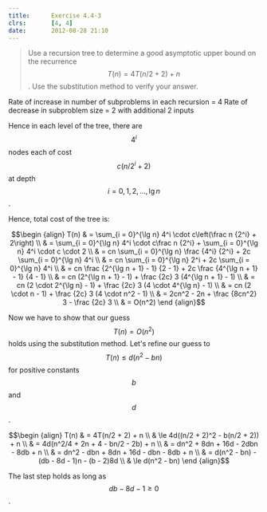 ```yaml
---
title:      Exercise 4.4-3
clrs:       [4, 4]
date:       2012-08-28 21:10
---
```


>Use a recursion tree to determine a good asymptotic upper bound on the recurrence $$T(n) = 4T(n/2 + 2) + n$$. Use the substitution method to verify your answer.

Rate of increase in number of subproblems in each recursion = 4
Rate of decrease in subproblem size = 2 with additional 2 inputs

Hence in each level of the tree, there are $$4^i$$ nodes each of cost $$c(n/2^i + 2)$$ at depth $$i = 0, 1, 2, \dots, \lg n$$.

Hence, total cost of the tree is:

$$\begin {align}
T(n) & = \sum_{i = 0}^{\lg n} 4^i \cdot c\left(\frac n {2^i} + 2\right) \\
     & = \sum_{i = 0}^{\lg n} 4^i \cdot c\frac n {2^i} + \sum_{i = 0}^{\lg n} 4^i \cdot c \cdot 2 \\
     & = cn \sum_{i = 0}^{\lg n} \frac {4^i} {2^i} + 2c \sum_{i = 0}^{\lg n} 4^i \\
     & = cn \sum_{i = 0}^{\lg n} 2^i + 2c \sum_{i = 0}^{\lg n} 4^i \\
     & = cn \frac {2^{\lg n + 1} - 1} {2 - 1} + 2c \frac {4^{\lg n + 1} - 1} {4 - 1} \\
     & = cn (2^{\lg n + 1} - 1) + \frac {2c} 3 (4^{\lg n + 1} - 1) \\
     & = cn (2 \cdot 2^{\lg n} - 1) + \frac {2c} 3 (4 \cdot 4^{\lg n} - 1) \\
     & = cn (2 \cdot n - 1) + \frac {2c} 3 (4 \cdot n^2 - 1) \\
     & = 2cn^2 - 2n + \frac {8cn^2} 3 - \frac {2c} 3 \\
     & = O(n^2)
\end {align}$$

Now we have to show that our guess $$T(n) = O(n^2)$$ holds using the substitution method. Let's refine our guess to $$T(n) \le d(n^2 - bn)$$ for positive constants $$b$$ and $$d$$.

$$\begin {align}
T(n) & = 4T(n/2 + 2) + n \\
     & \le 4d((n/2 + 2)^2 - b(n/2 + 2)) + n \\
     & = 4d(n^2/4 + 2n + 4 - bn/2 - 2b) + n \\
     & = dn^2 + 8dn + 16d - 2dbn - 8db + n \\
     & = dn^2 - dbn + 8dn + 16d - dbn - 8db + n \\
     & = d(n^2 - bn) - (db - 8d - 1)n - (b - 2)8d \\
     & \le d(n^2 - bn)
\end {align}$$

The last step holds as long as $$db - 8d - 1 \ge 0$$.